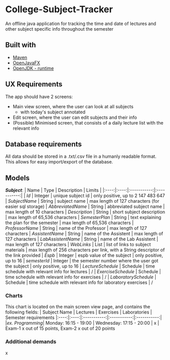 # College-Subject-Tracker
An offline java application for tracking the time and date of lectures and other subject specific info throughout the semester

## Built with
* [Maven](https://maven.apache.org/what-is-maven.html)
* [OpenJavaFX](https://wiki.openjdk.java.net/display/OpenJFX)
* [OpenJDK - runtime](https://www.openlogic.com/openjdk-downloads)

## UX Requirements
The app should have 2 screens:
* Main view screen, where the user can look at all subjects
  * with today's subject annotated  
* Edit screen, where the user can edit subjects and their info
* (Possible) Minimised screen, that consists of a daily lecture list with the relevant info

## Database requirements
All data should be stored in a .txt/.csv file in a humanly readable format.
This allows for easy import/export of the database.

## Models
**_Subject_**:
| Name | Type | Description | Limits |
|:----:|:----:|:-----------:|:-----------:|
| *Id* | Integer	|	unique subject id | only positive, up to 2 147 483 647
| *SubjectName* | String	| subject name | max length of 127 characters (for easier sql storage)
| *AbbreviatedName* | String | abbreviated subject name | max length of 10 characters
| *Description* | String | short subject description | max length of 65,536 characters
| *SemesterPlan* | String | text explaining the plan for the semester | max length of 65,536 characters
| *ProfessorName* | String | name of the Professor | max length of 127 characters
| *AssistentName* | String | name of the Assistent | max length of 127 characters
| *LabAssistentName* | String | name of the Lab Assistent | max length of 127 characters
| *WebLinks* | List<WebLink> | list of links to subject materials | max length of 256 characters per link, with a String descriptor of the link provided
| *Espb* | Integer	|	espb value of the subject | only positive, up to 16
| *semesterId* | Integer	|	the semester number where the user got the subject | only positive, up to 16
| *LectureSchedule* | Schedule | time schedule with relevant info for lectures | /
| *ExerciseSchedule* | Schedule | time schedule with relevant info for exercises | /
| *LaboratorySchedule* | Schedule | time schedule with relevant info for laboratory exercises | /

### Charts 
This chart is located on the main screen view page, and contains the following fields:
| Subject Name | Lectures | Exercises | Laboratories | Semester requirements
|:----:|:----:|:-----------:|:-----------:|:-----------:|
|*ex. Programming*| Monday: 16:15 - 19:00 | Wednesday: 17:15 - 20:00 | x | Exam-1 x out of 15 points, Exam-2 x out of 20 points

### Additional demands
x
